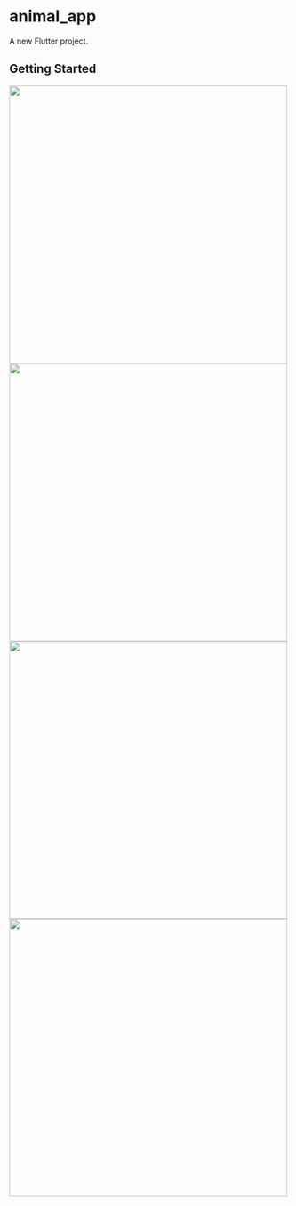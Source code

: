 # animal_app

A new Flutter project.

## Getting Started

<img src="https://user-images.githubusercontent.com/111499619/201458172-2ad9e5fd-e02c-440c-9750-4c10fbc06ff8.jpeg" style=" height:500px; " data-target="animated-image.originalImage">

<img src="https://user-images.githubusercontent.com/111499619/201458245-65d04f9d-d889-45a2-b308-bf4a99c05777.jpeg" style=" height:500px; " data-target="animated-image.originalImage">

<img src="https://user-images.githubusercontent.com/111499619/202852607-2ce3eb7d-8c1d-42a6-b378-df7c98cb33d3.png" style=" height:500px; " data-target="animated-image.originalImage">


<img src="https://user-images.githubusercontent.com/111499619/202852467-1edd173b-be85-42d4-9d25-00f79f4385db.png" style=" height:500px; " data-target="animated-image.originalImage">
